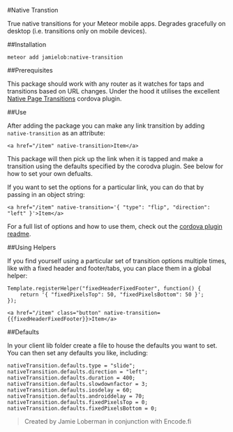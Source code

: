 #Native Transtion

True native transitions for your Meteor mobile apps.   Degrades gracefully on desktop (i.e. transitions only on mobile devices).

##Installation

`meteor add jamielob:native-transition`

##Prerequisites

This package should work with any router as it watches for taps and transitions based on URL changes. Under the hood it utilises the excellent [Native Page Transitions](http://plugins.telerik.com/cordova/plugin/native-page-transitions) cordova plugin.

##Use

After adding the package you can make any link transition by adding `native-transition` as an attribute:

```
<a href="/item" native-transition>Item</a>
```

This package will then pick up the link when it is tapped and make a transition using the defaults specified by the corodva plugin.  See below for how to set your own defualts.

If you want to set the options for a particular link, you can do that by passing in an object string:

```
<a href="/item" native-transition='{ "type": "flip", "direction": "left" }'>Item</a>
```

For a full list of options and how to use them, check out the [cordova plugin readme](http://plugins.telerik.com/cordova/plugin/native-page-transitions).

##Using Helpers

If you find yourself using a particular set of transition options multiple times, like with a fixed header and footer/tabs, you can place them in a global helper:

```
Template.registerHelper("fixedHeaderFixedFooter", function() {
	return '{ "fixedPixelsTop": 50, "fixedPixelsBottom": 50 }';
});
```

```
<a href="/item" class="button" native-transition={{fixedHeaderFixedFooter}}>Item</a>
```

##Defaults

In your client lib folder create a file to house the defaults you want to set.  You can then set any defaults you like, including:

```
nativeTransition.defaults.type = "slide";  
nativeTransition.defaults.direction = "left";
nativeTransition.defaults.duration = 400;
nativeTransition.defaults.slowdownfactor = 3;
nativeTransition.defaults.iosdelay = 60;
nativeTransition.defaults.androiddelay = 70;
nativeTransition.defaults.fixedPixelsTop = 0;
nativeTransition.defaults.fixedPixelsBottom = 0;
```

> Created by Jamie Loberman in conjunction with Encode.fi
